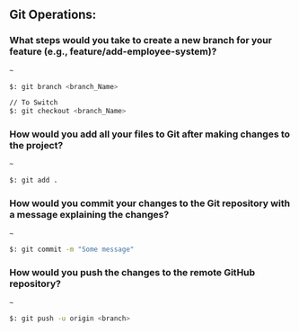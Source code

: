 ## Git Operations:
### What steps would you take to create a new branch for your feature (e.g., feature/add-employee-system)?
```bash
~

$: git branch <branch_Name>

// To Switch
$: git checkout <branch_Name>
```
>
### How would you add all your files to Git after making changes to the project?
```bash
~

$: git add .

```
>
### How would you commit your changes to the Git repository with a message explaining the changes?
```bash
~

$: git commit -m "Some message"
```
>
### How would you push the changes to the remote GitHub repository?
```bash
~

$: git push -u origin <branch>

```
